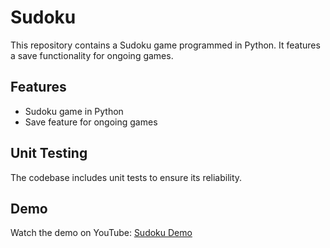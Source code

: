 # Sudoku

This repository contains a Sudoku game programmed in Python. It features a save functionality for ongoing games.

## Features
- Sudoku game in Python
- Save feature for ongoing games

## Unit Testing
The codebase includes unit tests to ensure its reliability.

## Demo
Watch the demo on YouTube: [Sudoku Demo](https://youtu.be/51DKGPdPues)

